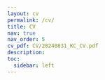 ```yaml
---
layout: cv
permalink: /cv/
title: CV
nav: true
nav_order: 5
cv_pdf: CV/20240831_KC_CV.pdf
description: 
toc:
  sidebar: left
---
```

